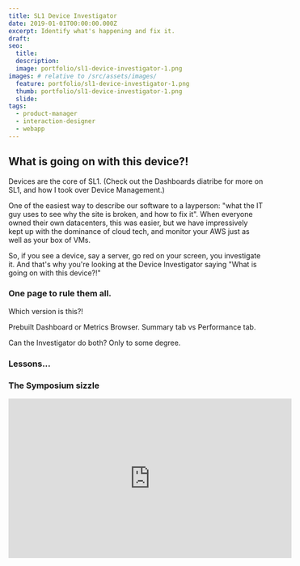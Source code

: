 ```yaml
---
title: SL1 Device Investigator
date: 2019-01-01T00:00:00.000Z
excerpt: Identify what's happening and fix it.
draft:
seo:
  title:
  description:
  image: portfolio/sl1-device-investigator-1.png
images: # relative to /src/assets/images/
  feature: portfolio/sl1-device-investigator-1.png
  thumb: portfolio/sl1-device-investigator-1.png
  slide:
tags:
  - product-manager
  - interaction-designer
  - webapp
---
```


## What is going on with this device?!

Devices are the core of SL1. (Check out the Dashboards diatribe for more on SL1, and how I took over Device Management.)

One of the easiest way to describe our software to a layperson: "what the IT guy uses to see why the site is broken, and how to fix it". When everyone owned their own datacenters, this was easier, but we have impressively kept up with the dominance of cloud tech, and monitor your AWS just as well as your box of VMs.

So, if you see a device, say a server, go red on your screen, you investigate it. And that's why you're looking at the Device Investigator saying "What is going on with this device?!"

### One page to rule them all.

Which version is this?!

Prebuilt Dashboard or Metrics Browser.
Summary tab vs Performance tab.

Can the Investigator do both? Only to some degree.

### Lessons...

### The Symposium sizzle

<iframe width="560" height="315" src="https://www.youtube.com/embed/9445EyapbYc" title="YouTube video player" frameborder="0" allow="accelerometer; autoplay; clipboard-write; encrypted-media; gyroscope; picture-in-picture" allowfullscreen></iframe>
